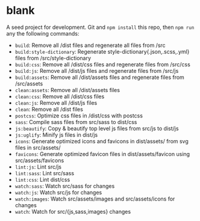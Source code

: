 # blank

A seed project for development. Git and `npm install` this repo, then `npm run` any the following commands:

- `build`: Remove all /dist files and regenerate all files from /src
- `build:style-dictionary`: Regenerate style-dictionary{.json,.scss,.yml} files from /src/style-dictionary
- `build:css`: Remove all /dist/css files and regenerate files from /src/css
- `build:js`: Remove all /dist/js files and regenerate files from /src/js
- `build:assets`: Remove all /dist/assets files and regenerate files from /src/assets
- `clean:assets`: Remove all /dist/assets files
- `clean:css`: Remove all /dist/css files
- `clean:js`: Remove all /dist/js files
- `clean`: Remove all /dist files
- `postcss`: Optimize css files in /dist/css with postcss
- `sass`: Compile sass files from src/sass to dist/css
- `js:beautify`: Copy & beautify top level js files from src/js to dist/js
- `js:uglify`: Minify js files in dist/js
- `icons`: Generate optimized icons and favicons in dist/assets/ from svg files in src/assets/
- `favicons`: Generate optimized favicon files in dist/assets/favicon using src/assets/favicons
- `lint:js`: Lint src/js
- `lint:sass`: Lint src/sass
- `lint:css`: Lint dist/css
- `watch:sass`: Watch src/sass for changes
- `watch:js`: Watch src/js for changes
- `watch:images`: Watch src/assets/images and src/assets/icons for changes
- `watch`: Watch for src/{js,sass,images} changes
